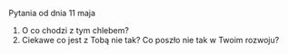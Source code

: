 Pytania od dnia 11 maja

1. O co chodzi z tym chlebem?
2. Ciekawe co jest z Tobą nie tak? Co poszło nie tak w Twoim rozwoju?
